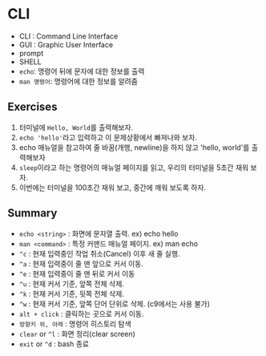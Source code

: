 # CLI

- CLI : Command Line Interface
- GUI : Graphic User Interface
- prompt
- SHELL
- `echo`: 명령어 뒤에 문자에 대한 정보를 출력
- `man 명령어`: 명령어에 대한 정보를 알려줌

## Exercises
1. 터미널에 `Hello, World`를 출력해보자.
2. `echo 'hello'`라고 입력하고 이 문제상황에서 빠져나와 보자.
3. echo 매뉴얼을 참고하여 줄 바꿈(개행, newline)을 하지 않고 'hello, world'를 출력해보자
4. `sleep`이라고 하는 명령어의 매뉴얼 페이지를 읽고, 우리의 터미널을 5초간 재워 보자.
5. 이번에는 터미널을 100초간 재워 보고, 중간에 깨워 보도록 하자.

## Summary
- `echo <string>` : 화면에 문자열 출력. ex) echo hello
- `man <command>` : 특정 커맨드 매뉴얼 페이지. ex) man echo
- `^c` : 현재 입력중인 작업 취소(Cancel) 이후 새 줄 실행.
- `^a` : 현재 입력중이 줄 맨 앞으로 커서 이동.
- `^e` : 현재 입력중이 줄 맨 뒤로 커서 이동
- `^u` : 현재 커서 기준, 앞쪽 전체 삭제.
- `^k` : 현재 커서 기준, 뒷쪽 전체 삭제.
- `^w` : 현재 커서 기준, 앞쪽 단어 단위로 삭제. (c9에서는 사용 불가)
- `alt + click` : 클릭하는 곳으로 커서 이동.
- `방향키 위, 아래` : 명령어 히스토리 탐색
- `clear` or `^l` : 화면 정리(clear screen)
- `exit` or `^d` : bash 종료

